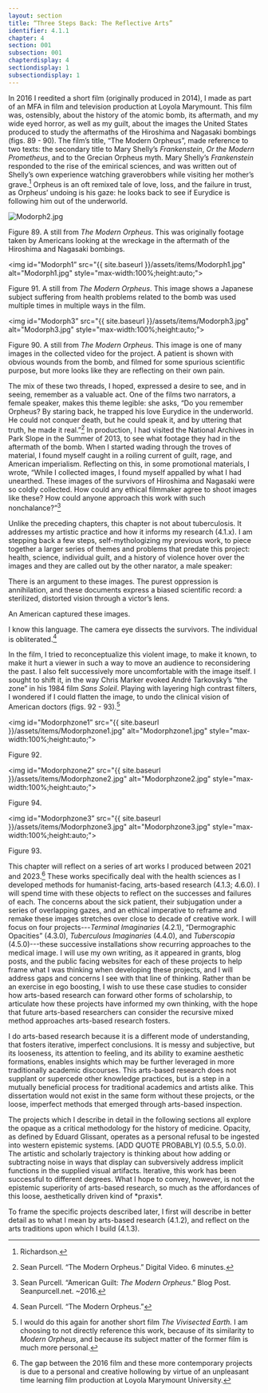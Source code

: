 ```yaml
---
layout: section
title: “Three Steps Back: The Reflective Arts”
identifier: 4.1.1
chapter: 4
section: 001
subsection: 001
chapterdisplay: 4
sectiondisplay: 1
subsectiondisplay: 1
---
```


In 2016 I reedited a short film (originally produced in 2014), I made as part of an MFA in film and television production at Loyola Marymount. This film was, ostensibly, about the history of the atomic bomb, its aftermath, and my wide eyed horror, as well as my guilt, about the images the United States produced to study the aftermaths of the Hiroshima and Nagasaki bombings (figs. 89 - 90). The film’s title, “The Modern Orpheus”, made reference to two texts: the secondary title to Mary Shelly’s *Frankenstein*, *Or the Modern Prometheus*, and to the Grecian Orpheus myth. Mary Shelly’s *Frankenstein* responded to the rise of the emirical sciences, and was written out of Shelly’s own experience watching graverobbers while visiting her mother’s grave.[^fn1] Orpheus is an oft remixed tale of love, loss, and the failure in trust, as Orpheus’ undoing is his gaze: he looks back to see if Eurydice is following him out of the underworld. 

<img id="Modorph2" src="{{ site.baseurl }}/assets/items/Modorph2.jpg" alt="Modorph2.jpg" style="max-width:100%;height:auto;">

Figure 89. A still from *The Modern Orpheus*. This was originally footage taken by Americans looking at the wreckage in the aftermath of the Hiroshima and Nagasaki bombings.

<img id="Modorph1” src="{{ site.baseurl }}/assets/items/Modorph1.jpg" alt="Modorph1.jpg" style="max-width:100%;height:auto;">

Figure 91. A still from *The Modern Orpheus*. This image shows a Japanese subject suffering from health problems related to the bomb was used multiple times in multiple ways in the film.

<img id="Modorph3” src="{{ site.baseurl }}/assets/items/Modorph3.jpg" alt="Modorph3.jpg" style="max-width:100%;height:auto;">

Figure 90. A still from *The Modern Orpheus*. This image is one of many images in the collected video for the project. A patient is shown with obvious wounds from the bomb, and filmed for some spurious scientific purpose, but more looks like they are reflecting on their own pain.

The mix of these two threads, I hoped, expressed a desire to see, and in seeing, remember as a valuable act. One of the films two narrators, a female speaker, makes this theme legible: she asks, “Do you remember Orpheus? By staring back, he trapped his love Eurydice in the underworld. He could not conquer death, but he could speak it, and by uttering that truth, he made it real.”[^fn2] In production, I had visited the National Archives in Park Slope in the Summer of 2013, to see what footage they had in the aftermath of the bomb. When I started wading through the troves of material, I found myself caught in a roiling current of guilt, rage, and American imperialism. Reflecting on this, in some promotional materials, I wrote,  “While I collected images, I found myself appalled by what I had unearthed. These images of the survivors of Hiroshima and Nagasaki were so coldly collected. How could any ethical filmmaker agree to shoot images like these? How could anyone approach this work with such nonchalance?”[^fn3]

Unlike the preceding chapters, this chapter is not about tuberculosis. It addresses my artistic practice and how it informs my research (4.1.x). I am stepping back a few steps, self-mythologizing my previous work, to piece together a larger series of themes and problems that predate this project: health, science, individual guilt, and a history of violence hover over the images  and they are called out by the other narator, a male speaker: 

There is an argument to these images. The purest oppression is annihilation, and these documents express a biased scientific record: a sterilized, distorted vision through a victor’s lens. 

An American captured these images.

I know this language. The camera eye dissects the survivors. The individual is obliterated.[^fn4] 

In the film, I tried to reconceptualize this violent image, to make it known, to make it hurt a viewer in such a way to move an audience to reconsidering the past. I also felt successively more uncomfortable with the image itself. I sought to shift it, in the way Chris Marker evoked André Tarkovsky’s “the zone” in his 1984 film *Sans Soleil*. Playing with layering high contrast filters, I wondered if I could flatten the image, to undo the clinical vision of American doctors (figs. 92 - 93).[^fn5]

<img id="Modorphzone1” src="{{ site.baseurl }}/assets/items/Modorphzone1.jpg" alt="Modorphzone1.jpg" style="max-width:100%;height:auto;”>

Figure 92.

<img id="Modorphzone2” src="{{ site.baseurl }}/assets/items/Modorphzone2.jpg" alt="Modorphzone2.jpg" style="max-width:100%;height:auto;">

Figure 94.

<img id="Modorphzone3” src="{{ site.baseurl }}/assets/items/Modorphzone3.jpg" alt="Modorphzone3.jpg" style="max-width:100%;height:auto;">

Figure 93. 

This chapter will reflect on a series of art works I produced between 2021 and 2023.[^fn6] These works specifically deal with the health sciences as I developed methods for humanist-facing, arts-based research (4.1.3; 4.6.0). I will spend time with these objects to reflect on the successes and failures of each. The concerns about the sick patient, their subjugation under a series of overlapping gazes, and an ethical imperative to reframe and remake these images stretches over close to decade of creative work. I will focus on four projects---*Terminal Imaginaries* (4.2.1), “Dermographic Opacities” (4.3.0),  *Tuberculous Imaginaries* (4.4.0), and *Tuberscopia* (4.5.0)---these successive installations show recurring approaches to the medical image. I will use my own writing, as it appeared in grants, blog posts, and the public facing websites for each of these projects to help frame what I was thinking when developing these projects, and I will address gaps and concerns I see with that line of thinking. Rather than be an exercise in ego boosting, I wish to use these case studies to consider how arts-based research can forward other forms of scholarship, to articulate how these projects have informed my own thinking, with the hope that future arts-based researchers can consider the recursive mixed method approaches arts-based research fosters.

I do arts-based research because it is a different mode of understanding, that fosters iterative, imperfect conclusions. It is messy and subjective, but its looseness, its attention to feeling, and its ability to examine aesthetic formations, enables insights which may be further leveraged in more traditionally academic discourses. This arts-based research does not supplant or supercede other knowledge practices, but is a step in a mutually beneficial process for traditional academics and artists alike. This dissertation would not exist in the same form without these projects, or the loose, imperfect methods that emerged through arts-based inspection.

The projects which I describe in detail in the following sections all explore the opaque as a critical methodology for the history of medicine. Opacity, as defined by Eduard Glissant, operates as a personal refusal to be ingested into western epistemic systems. [ADD QUOTE PROBABLY] (0.5.5, 5.0.0). The artistic and scholarly trajectory is thinking about how adding or subtracting noise in ways that display can subversively address implicit functions in the supplied visual artifacts. Iterative, this work has been successful to different degrees. What I hope to convey, however, is not the epistemic superiority of arts-based research, so much as the affordances of this loose, aesthetically driven kind of \*praxis\*.

To frame the specific projects described later, I first will describe in better detail as to what I mean by arts-based research (4.1.2), and reflect on the arts traditions upon which I build (4.1.3).	

[^fn1]: Richardson.

[^fn2]: Sean Purcell. “The Modern Orpheus.” Digital Video. 6 minutes.

[^fn3]: Sean Purcell. “American Guilt: *The Modern Orpheus*.” Blog Post. Seanpurcell.net. ~2016.

[^fn4]: Sean Purcell. “The Modern Orpheus.”

[^fn5]: I would do this again for another short film *The Vivisected Earth.* I am choosing to not directly reference this work, because of its similarity to *Modern Orpheus*, and because its subject matter of the former film is much more personal.

[^fn6]: The gap between the 2016 film and these more contemporary projects is due to a personal and creative hollowing by virtue of an unpleasant time learning film production at Loyola Marymount University.